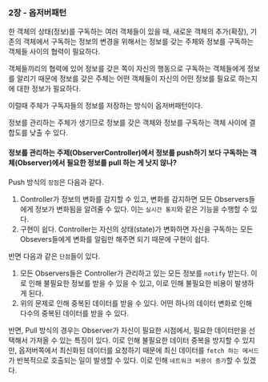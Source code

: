 ### 2장 - 옵저버패턴

한 객체의 상태(정보)를 구독하는 여러 객체들이 있을 때, 새로운 객체의 추가(확장), 기존의 객체에서 구독하는 정보의 변경을 위해서는 정보를 갖는 주체와 정보를 구독하는 객체들 사이의 협력이 필요하다.

객체들끼리의 협력에 있어 정보를 갖은 쪽이 자신의 행동으로 구독하는 객체들에게 정보를 알리기 때문에 정보를 갖은 주체는 어떤 객체들이 자신의 어떤 정보를 필요로 하는지에 대한 정보가 필요하다.

이럴때 주체가 구독자들의 정보를 저장하는 방식이 옵저버패턴이다.

정보를 관리하는 주체가 생기므로 정보를 갖은 객체와 정보를 구독하는 객체 사이에 결합도를 낮출 수 있다.

#### 정보를 관리하는 주제(ObserverController)에서 정보를 push하기 보다 구독하는 객체(Observer)에서 필요한 정보를 pull 하는 게 낫지 않나?

Push 방식의 `장점`은 다음과 같다. 
1. Controller가 정보의 변화를 감지할 수 있고, 변화를 감지하면 모든 Observers들에게 정보가 변화됨을 알려줄 수 있다. 이는 `실시간 통지`와 같은 기능을 수행할 수 있다.
2. 구현이 쉽다. Controller는 자신의 상태(state)가 변화하면 자신을 구독하는 모든 Obsevers들에게 변화를 알림만 해주면 되기 때문에 구현이 쉽다.

반면 다음과 같은 `단점`들이 있다.
1. 모든 Observers들은 Controller가 관리하고 있는 모든 정보를 `notify` 받는다. 이로 인해 불필요한 정보를 받을 수 있을 수 있고, 이로 인해 불필요한 비용이 발생하게 된다.
2. 위의 문제로 인해 중복된 데이터를 받을 수 있다. 어떤 하나의 데이터 변화로 인해 다수의 중복된 데이터를 받을 수 있다.

반면, Pull 방식의 경우는 Observer가 자신이 필요한 시점에서, 필요한 데이터만을 선택해서 가져올 수 있는 특징이 있다. 이로 인해 불필요한 데이터 중복을 방지할 수 있지만, 옵저버쪽에서 최신화된 데이터를 요청하기 때문에 최신 데이터를 `fetch 하는 메서드`가 반복적으로 호출되는 일이 발생할 수 있다. 이로 인해 `네트워크 비용이 증가`할 수 있겠다.